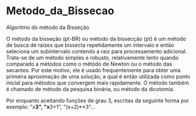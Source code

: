 # Metodo_da_Bissecao
Algoritmo do método da Bisseção

  O método da bisseção (pt-BR) ou método da bissecção (pt) é um método de busca de raízes que bissecta repetidamente um intervalo e então seleciona um subintervalo contendo a raiz para processamento adicional. Trata-se de um método simples e robusto, relativamente lento quando comparado a métodos como o método de Newton ou o método das secantes. Por este motivo, ele é usado frequentemente para obter uma primeira aproximação de uma solução, a qual é então utilizada como ponto inicial para métodos que convergem mais rapidamente. O método também é chamado de método da pesquisa binária, ou método da dicotomia.

Por enquanto aceitando funções de grau 3, escritas da seguinte forma por exemplo: "x**3", "x**3+1", "(x+2)**3"...
